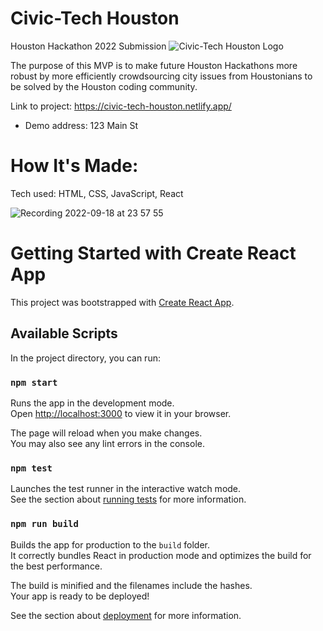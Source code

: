 # Civic-Tech Houston 
Houston Hackathon 2022 Submission
![Civic-Tech Houston Logo](https://user-images.githubusercontent.com/101611557/190950753-3babbcad-600e-4ecd-9b92-d3c5aafc8700.PNG)

The purpose of this MVP is to make future Houston Hackathons more robust by more efficiently crowdsourcing city issues from Houstonians to be solved by the Houston coding community.

Link to project: https://civic-tech-houston.netlify.app/
  - Demo address: 123 Main St

# How It's Made:
Tech used: HTML, CSS, JavaScript, React

![Recording 2022-09-18 at 23 57 55](https://user-images.githubusercontent.com/96213223/190952253-e2fa73e6-56ba-4090-bccc-74ac4b76b099.gif)


# Getting Started with Create React App

This project was bootstrapped with [Create React App](https://github.com/facebook/create-react-app).

## Available Scripts

In the project directory, you can run:

### `npm start`

Runs the app in the development mode.\
Open [http://localhost:3000](http://localhost:3000) to view it in your browser.

The page will reload when you make changes.\
You may also see any lint errors in the console.

### `npm test`

Launches the test runner in the interactive watch mode.\
See the section about [running tests](https://facebook.github.io/create-react-app/docs/running-tests) for more information.

### `npm run build`

Builds the app for production to the `build` folder.\
It correctly bundles React in production mode and optimizes the build for the best performance.

The build is minified and the filenames include the hashes.\
Your app is ready to be deployed!

See the section about [deployment](https://facebook.github.io/create-react-app/docs/deployment) for more information.
